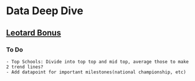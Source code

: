 # Data Deep Dive

## <ins> Leotard Bonus </ins>


### To Do
	- Top Schools: Divide into top top and mid top, average those to make 2 trend lines?
	- Add datapoint for important milestones(national championship, etc)
